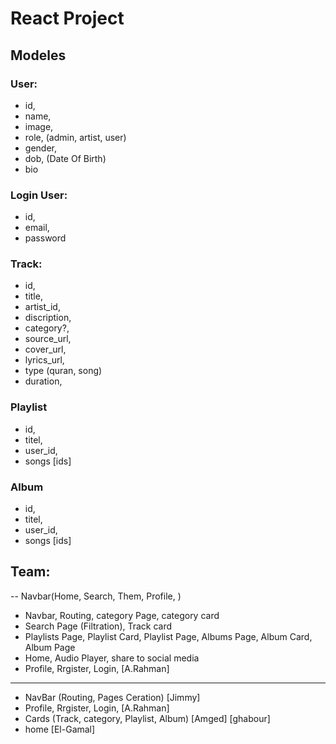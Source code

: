 # React Project

## Modeles

### User:

- id,
- name,
- image,
- role, (admin, artist, user)
- gender,
- dob, (Date Of Birth)
- bio

### Login User:

- id,
- email,
- password

### Track:

- id,
- title,
- artist_id,
- discription,
- category?,
- source_url,
- cover_url,
- lyrics_url,
- type (quran, song)
- duration,

### Playlist

- id,
- titel,
- user_id,
- songs [ids]

### Album

- id,
- titel,
- user_id,
- songs [ids]

## Team:

-- Navbar(Home, Search, Them, Profile, )

- Navbar, Routing, category Page, category card
- Search Page (Filtration), Track card
- Playlists Page, Playlist Card, Playlist Page, Albums Page, Album Card, Album Page
- Home, Audio Player, share to social media
- Profile, Rrgister, Login, [A.Rahman]

---

- NavBar (Routing, Pages Ceration) [Jimmy]
- Profile, Rrgister, Login, [A.Rahman]
- Cards (Track, category, Playlist, Album) [Amged] [ghabour]
- home [El-Gamal]
